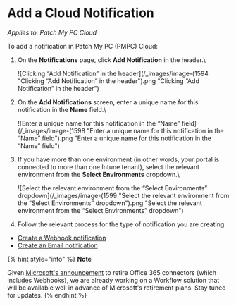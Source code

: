 # Add a Cloud Notification

_Applies to: Patch My PC Cloud_

To add a notification in Patch My PC (PMPC) Cloud:

1.  On the **Notifications** page, click **Add Notification** in the header.\


    ![Clicking “Add Notification” in the header](/_images/image-(1594 "Clicking “Add Notification” in the header").png "Clicking “Add Notification” in the header")


2.  On the **Add Notifications** screen, enter a unique name for this notification in the **Name** field.\


    ![Enter a unique name for this notification in the “Name” field](/_images/image-(1598 "Enter a unique name for this notification in the “Name” field").png "Enter a unique name for this notification in the “Name” field")


3.  If you have more than one environment (in other words, your portal is connected to more than one Intune tenant), select the relevant environment from the **Select Environments** dropdown.\


    ![Select the relevant environment from the “Select Environments” dropdown](/_images/image-(1599 "Select the relevant environment from the “Select Environments” dropdown").png "Select the relevant environment from the “Select Environments” dropdown")
4. Follow the relevant process for the type of notification you are creating:

* [Create a Webhook notification](create-a-webhook-notification-in-cloud.md)
* [Create an Email notification](create-a-cloud-email-notification.md)

{% hint style="info" %}
**Note**

Given [Microsoft's announcement](https://devblogs.microsoft.com/microsoft365dev/retirement-of-office-365-connectors-within-microsoft-teams/) to retire Office 365 connectors (which includes Webhooks), we are already working on a Workflow solution that will be available well in advance of Microsoft's retirement plans. Stay tuned for updates.
{% endhint %}
